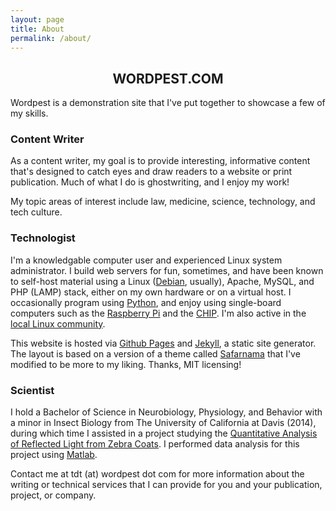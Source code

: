 ```yaml
---
layout: page
title: About
permalink: /about/
---
```


<div class="post-content">
<center>    <h2 class="sname-main">WORDPEST.COM</h2></center>
<p>Wordpest is a demonstration site that I've put together to showcase a few of my skills.</p>
</div>

<div class="writer writer-title">
<h3>Content Writer</h3>
<p>As a content writer, my goal is to provide interesting, informative content that's designed to
catch eyes and draw readers to a website or print publication. Much of what I do is ghostwriting, and
I enjoy my work!</p>

<p>My topic areas of interest include law, medicine, science, technology, and tech culture.</p>
</div>

<div class="techno techno-title">
<h3>Technologist</h3>
<p>I'm a knowledgable computer user and experienced Linux system administrator. I build web servers for fun, sometimes, and have been known to self-host
material using a Linux (<a href="https://www.debian.org/">Debian</a>, usually), Apache, MySQL, and PHP (LAMP) stack, either on my own hardware or on a virtual host. 
I occasionally program using <a href="http://www.python.org">Python</a>, and enjoy using single-board computers such as the 
<a href="https://www.raspberrypi.org/">Raspberry Pi</a> and the <a href="https://getchip.com/">CHIP</a>. 
I'm also active in the <a href="http://www.lugod.org">local Linux community</a>.
</p>

<p>This website is hosted via <a href="https://pages.github.com/">Github Pages</a> and <a href="https://jekyllrb.com">Jekyll</a>, a static site
generator. The layout is based on a version of a theme called <a href="https://github.com/hemangsk/safarnama">Safarnama</a> that I've modified 
to be more to my liking. Thanks, MIT licensing!
</p>
</div>

<div class="science science-title">
<h3>Scientist</h3>
</div>
<p>I hold a Bachelor of Science in Neurobiology, Physiology, and Behavior with a minor in Insect Biology from 
The University of California at Davis (2014), during which time I assisted in a project studying the 
<a href="http://journals.plos.org/plosone/article?id=10.1371/journal.pone.0154504">Quantitative Analysis of Reflected Light from Zebra Coats</a>.
I performed data analysis for this project using <a href="https://www.mathworks.com/products/matlab.html">Matlab</a>. 
</p>
</div>


<p>Contact me at tdt (at) wordpest dot com for more information about the writing or technical services
that I can provide for you and your publication, project, or company. </p>

